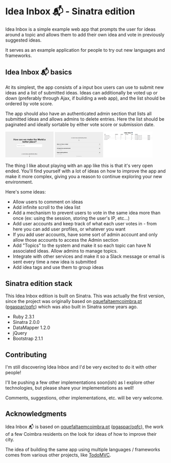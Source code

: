# Idea Inbox 📬 - Sinatra edition

Idea Inbox is a simple example web app that prompts the user for ideas around a topic and allows them to add their own idea and vote in previously suggested ideas.

It serves as an example application for people to try out new languages and frameworks.

## Idea Inbox 📬 basics

At its simplest, the app consists of a input box users can use to submit new ideas and a list of submitted ideas. Ideas can additionally be voted up or down (preferably through Ajax, if building a web app), and the list should be ordered by vote score.

The app should also have an authenticated admin section that lists all submitted ideas and allows admins to delete entries. Here the list should be paginated and ideally sortable by either vote score or submission date.

<img src="media/idea-inbox-prompt.png" width="30%"></img>
<img src="media/idea-inbox-list.png" width="30%"></img>
<img src="media/idea-inbox-admin.png" width="30%"></img>

The thing I like about playing with an app like this is that it's very open ended. You'll find yourself with a lot of ideas on how to improve the app and make it more complex, giving you a reason to continue exploring your new environment.

Here's some ideas:

* Allow users to comment on ideas
* Add infinite scroll to the idea list
* Add a mechanism to prevent users to vote in the same idea more than once (ex: using the session, storing the user's IP, etc...)
* Add user accounts and keep track of what each user votes in - from here you can add user profiles, or whatever you want
* If you add user accounts, have some sort of admin account and only allow those accounts to access the Admin section
* Add "Topics" to the system and make it so each topic can have N associated ideas. Allow admins to manage topics.
* Integrate with other services and make it so a Slack message or email is sent every time a new idea is submitted
* Add idea tags and use them to group ideas

## Sinatra edition stack

This Idea Inbox edition is built on Sinatra. This was actually the first version, since the project was originally based on [oquefaltaemcoimbra.pt](http://oquefaltaemcoimbra.pt) ([pgaspar/oqfc](https://github.com/pgaspar/oqfc)) which was also built in Sinatra some years ago.

* Ruby 2.3.1
* Sinatra 2.0.0
* DataMapper 1.2.0
* jQuery
* Bootstrap 2.1.1

## Contributing

I'm still discovering Idea Inbox and I'd be very excited to do it with other people!

I'll be pushing a few other implementations soon(ish) as I explore other technologies, but please share your implementations as well!

Comments, suggestions, other implementations, etc. will be very welcome.

## Acknowledgments

Idea Inbox 📬 is based on [oquefaltaemcoimbra.pt](http://oquefaltaemcoimbra.pt) ([pgaspar/oqfc](https://github.com/pgaspar/oqfc)), the work of a few Coimbra residents on the look for ideas of how to improve their city.

The idea of building the same app using multiple languages / frameworks comes from various other projects, like [TodoMVC](https://github.com/tastejs/todomvc).
